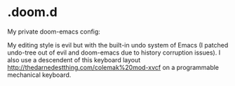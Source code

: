 # .doom.d
My private doom-emacs config:

My editing style is evil but with the built-in undo system of Emacs (I patched undo-tree out of evil and doom-emacs due to history corruption issues). I also use a descendent of this keyboard layout http://thedarnedestthing.com/colemak%20mod-xvcf on a programmable mechanical keyboard.

